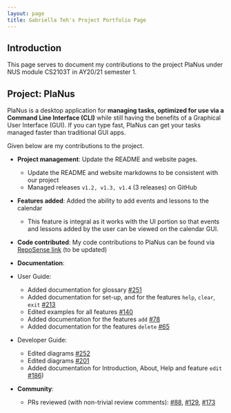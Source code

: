 ```yaml
---
layout: page
title: Gabriella Teh's Project Portfolio Page
---
```

## Introduction

This page serves to document my contributions to the project PlaNus under NUS module CS2103T in AY20/21 semester 1. 
<br>

## Project: PlaNus

PlaNus is a desktop application for **managing tasks, optimized for use via a Command Line
Interface (CLI)** while still having the benefits of a Graphical User Interface (GUI). If you can
type fast, PlaNus can get your tasks managed faster than traditional GUI apps.

Given below are my contributions to the project.

* **Project management**: Update the README and website pages.
  * Update the README and website markdowns to be consistent with our project
  * Managed releases `v1.2, v1.3, v1.4` (3 releases) on GitHub
  
* **Features added**: Added the ability to add events and lessons to the calendar
  * This feature is integral as it works with the UI portion so that events and lessons added by the user can be viewed on the calendar GUI.

* **Code contributed**: 
    My code contributions to PlaNus can be found via [RepoSense link](https://nus-cs2103-ay2021s1.github.io/tp-dashboard/#breakdown=true&search=gabriellateh&sort=groupTitle&sortWithin=title&since=2020-08-14&timeframe=commit&mergegroup=&groupSelect=groupByRepos&checkedFileTypes=docs~functional-code~test-code~other) (to be updated)

* **Documentation**:
* User Guide:
    * Added documentation for glossary [\#251](https://github.com/AY2021S1-CS2103T-T12-3/tp/pull/251)
    * Added documentation for set-up, and for the features `help`, `clear`, `exit` [\#213](https://github.com/AY2021S1-CS2103T-T12-3/tp/pull/213)
    * Edited examples for all features [\#140](https://github.com/AY2021S1-CS2103T-T12-3/tp/pull/140)
    * Added documentation for the features `add` [\#78](https://github.com/AY2021S1-CS2103T-T12-3/tp/pull/78)
    * Added documentation for the features `delete` [\#65](https://github.com/AY2021S1-CS2103T-T12-3/tp/pull/65)
    
* Developer Guide:
    * Edited diagrams [\#252](https://github.com/AY2021S1-CS2103T-T12-3/tp/pull/252)
    * Edited diagrams [\#201](https://github.com/AY2021S1-CS2103T-T12-3/tp/pull/201)
    * Added documentation for Introduction, About, Help and feature `edit` [\#186](https://github.com/AY2021S1-CS2103T-T12-3/tp/pull/186))

* **Community**:
  * PRs reviewed (with non-trivial review comments):
  [\#88](https://github.com/AY2021S1-CS2103T-T12-3/tp/pull/88),
  [\#129](https://github.com/AY2021S1-CS2103T-T12-3/tp/pull/129),
  [\#173](https://github.com/AY2021S1-CS2103T-T12-3/tp/pull/173)
  
  

